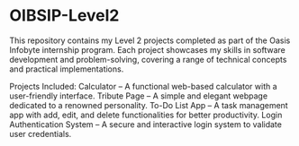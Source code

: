 # OIBSIP-Level2
This repository contains my Level 2 projects completed as part of the Oasis Infobyte internship program. Each project showcases my skills in software development and problem-solving, covering a range of technical concepts and practical implementations.

Projects Included:
Calculator – A functional web-based calculator with a user-friendly interface.
Tribute Page – A simple and elegant webpage dedicated to a renowned personality.
To-Do List App – A task management app with add, edit, and delete functionalities for better productivity.
Login Authentication System – A secure and interactive login system to validate user credentials.
